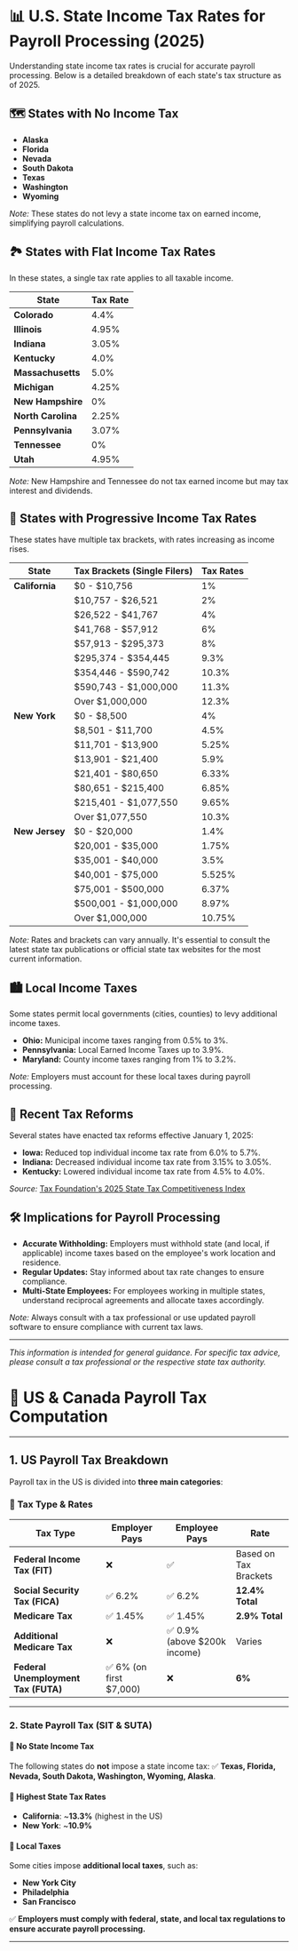 # 📊 U.S. State Income Tax Rates for Payroll Processing (2025)

Understanding state income tax rates is crucial for accurate payroll processing. Below is a detailed breakdown of each state's tax structure as of 2025.

## 🗺️ States with No Income Tax

- **Alaska**
- **Florida**
- **Nevada**
- **South Dakota**
- **Texas**
- **Washington**
- **Wyoming**

*Note:* These states do not levy a state income tax on earned income, simplifying payroll calculations.

## 🏞️ States with Flat Income Tax Rates

In these states, a single tax rate applies to all taxable income.

| State           | Tax Rate |
|-----------------|-----------|
| **Colorado**    | 4.4%      |
| **Illinois**    | 4.95%     |
| **Indiana**     | 3.05%     |
| **Kentucky**    | 4.0%      |
| **Massachusetts** | 5.0%    |
| **Michigan**    | 4.25%     |
| **New Hampshire** | 0%       |
| **North Carolina** | 2.25%   |
| **Pennsylvania** | 3.07%    |
| **Tennessee**   | 0%        |
| **Utah**        | 4.95%     |

*Note:* New Hampshire and Tennessee do not tax earned income but may tax interest and dividends.

## 🌄 States with Progressive Income Tax Rates

These states have multiple tax brackets, with rates increasing as income rises.

| State           | Tax Brackets (Single Filers) | Tax Rates |
|-----------------|------------------------------|-----------|
| **California**  | $0 - $10,756                 | 1%        |
|                 | $10,757 - $26,521            | 2%        |
|                 | $26,522 - $41,767            | 4%        |
|                 | $41,768 - $57,912            | 6%        |
|                 | $57,913 - $295,373           | 8%        |
|                 | $295,374 - $354,445          | 9.3%      |
|                 | $354,446 - $590,742          | 10.3%     |
|                 | $590,743 - $1,000,000        | 11.3%     |
|                 | Over $1,000,000              | 12.3%     |
| **New York**    | $0 - $8,500                  | 4%        |
|                 | $8,501 - $11,700             | 4.5%      |
|                 | $11,701 - $13,900            | 5.25%     |
|                 | $13,901 - $21,400            | 5.9%      |
|                 | $21,401 - $80,650            | 6.33%     |
|                 | $80,651 - $215,400           | 6.85%     |
|                 | $215,401 - $1,077,550        | 9.65%     |
|                 | Over $1,077,550              | 10.3%     |
| **New Jersey**  | $0 - $20,000                 | 1.4%      |
|                 | $20,001 - $35,000            | 1.75%     |
|                 | $35,001 - $40,000            | 3.5%      |
|                 | $40,001 - $75,000            | 5.525%    |
|                 | $75,001 - $500,000           | 6.37%     |
|                 | $500,001 - $1,000,000        | 8.97%     |
|                 | Over $1,000,000              | 10.75%    |

*Note:* Rates and brackets can vary annually. It's essential to consult the latest state tax publications or official state tax websites for the most current information.

## 🏙️ Local Income Taxes

Some states permit local governments (cities, counties) to levy additional income taxes.

- **Ohio:** Municipal income taxes ranging from 0.5% to 3%.
- **Pennsylvania:** Local Earned Income Taxes up to 3.9%.
- **Maryland:** County income taxes ranging from 1% to 3.2%.

*Note:* Employers must account for these local taxes during payroll processing.

## 📅 Recent Tax Reforms

Several states have enacted tax reforms effective January 1, 2025:

- **Iowa:** Reduced top individual income tax rate from 6.0% to 5.7%.
- **Indiana:** Decreased individual income tax rate from 3.15% to 3.05%.
- **Kentucky:** Lowered individual income tax rate from 4.5% to 4.0%.

*Source:* [Tax Foundation's 2025 State Tax Competitiveness Index](https://taxfoundation.org/research/all/state/2025-state-tax-competitiveness-index/)

## 🛠️ Implications for Payroll Processing

- **Accurate Withholding:** Employers must withhold state (and local, if applicable) income taxes based on the employee's work location and residence.
- **Regular Updates:** Stay informed about tax rate changes to ensure compliance.
- **Multi-State Employees:** For employees working in multiple states, understand reciprocal agreements and allocate taxes accordingly.

*Note:* Always consult with a tax professional or use updated payroll software to ensure compliance with current tax laws.

---

*This information is intended for general guidance. For specific tax advice, please consult a tax professional or the respective state tax authority.*

# 📌 US & Canada Payroll Tax Computation

---

## **1. US Payroll Tax Breakdown**
Payroll tax in the US is divided into **three main categories**:

### **🔹 Tax Type & Rates**
| **Tax Type**                      | **Employer Pays** | **Employee Pays** | **Rate** |
|------------------------------------|------------------|------------------|----------|
| **Federal Income Tax (FIT)**       | ❌               | ✅               | Based on Tax Brackets |
| **Social Security Tax (FICA)**     | ✅ 6.2%          | ✅ 6.2%          | **12.4% Total** |
| **Medicare Tax**                   | ✅ 1.45%         | ✅ 1.45%         | **2.9% Total** |
| **Additional Medicare Tax**         | ❌               | ✅ 0.9% (above $200k income) | Varies |
| **Federal Unemployment Tax (FUTA)** | ✅ 6% (on first $7,000) | ❌ | **6%** |

---

### **2. State Payroll Tax (SIT & SUTA)**
#### **📌 No State Income Tax**
The following states do **not** impose a state income tax:
✅ **Texas, Florida, Nevada, South Dakota, Washington, Wyoming, Alaska**.

#### **📌 Highest State Tax Rates**
- **California**: ~**13.3%** (highest in the US)
- **New York**: ~**10.9%**

#### **📌 Local Taxes**
Some cities impose **additional local taxes**, such as:
- **New York City**
- **Philadelphia**
- **San Francisco**

✅ **Employers must comply with federal, state, and local tax regulations to ensure accurate payroll processing.**

---
